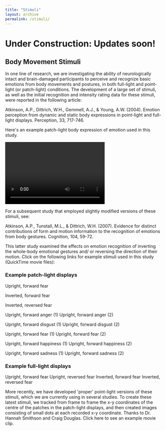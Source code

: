 ```yaml
---
title: "Stimuli"
layout: archive
permalink: /stimuli/
---
```

# Under Construction: Updates soon!
## Body Movement Stimuli
In one line of research, we are investigating the ability of neurologically intact and brain-damaged participants to perceive and recognize basic emotions from body movements and postures, in both full-light and point-light (or patch-light) conditions. The development of a large set of stimuli, as well as the initial recognition and intensity rating data for these stimuli, were reported in the following article:


Atkinson, A.P., Dittrich, W.H., Gemmell, A.J., & Young, A.W. (2004). Emotion perception from dynamic and static body expressions in point-light and full-light displays. Perception, 33, 717-746.

Here's an example patch-light body expression of emotion used in this study.

<video src="assets/PLbodyExample.mp4" width="320" height="200" controls preload></video>

For a subsequent study that employed slightly modified versions of these stimuli, see:

Atkinson, A.P., Tunstall, M.L., & Dittrich, W.H. (2007). Evidence for distinct contributions of form and motion information to the recognition of emotions from body gestures. Cognition, 104, 59-72.

This latter study examined the effects on emotion recognition of inverting the whole-body emotional gestures and/ or reversing the direction of their motion. Click on the following links for example stimuli used in this study (QuickTime movie files):

### Example patch-light displays
Upright, forward fear

Inverted, forward fear

Inverted, reversed fear

Upright, forward anger (1)   Upright, forward anger (2)

Upright, forward disgust (1)   Upright, forward disgust (2)

Upright, forward fear (1)   Upright, forward fear (2)

Upright, forward happiness (1)   Upright, forward happiness (2)

Upright, forward sadness (1)   Upright, forward sadness (2)


### Example full-light displays
Upright, forward fear    Upright, reversed fear   Inverted, forward fear   Inverted, reversed fear


More recently, we have developed 'proper' point-light versions of these stimuli, which we are currently using in several studies. To create these latest stimuli, we tracked from frame to frame the x-y coordinates of the centre of the patches in the patch-light displays, and then created images consisting of small dots at each recorded x-y coordinate. Thanks to Dr. Hannah Smithson and Craig Douglas. Click here to see an example movie clip.

